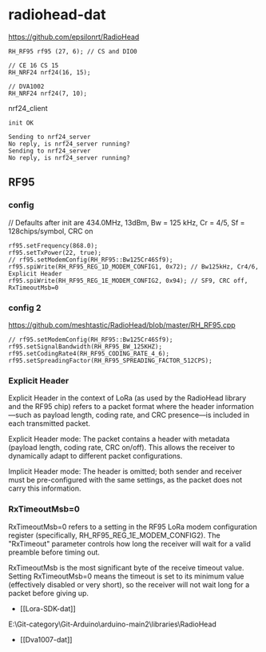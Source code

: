 
# radiohead-dat

https://github.com/epsilonrt/RadioHead

    RH_RF95 rf95 (27, 6); // CS and DIO0 

    // CE 16 CS 15
    RH_NRF24 nrf24(16, 15);

    // DVA1002
    RH_NRF24 nrf24(7, 10);


nrf24_client 

    init OK

    Sending to nrf24_server
    No reply, is nrf24_server running?
    Sending to nrf24_server
    No reply, is nrf24_server running?




## RF95 


### config 

// Defaults after init are 434.0MHz, 13dBm, Bw = 125 kHz, Cr = 4/5, Sf = 128chips/symbol, CRC on

    rf95.setFrequency(868.0);
    rf95.setTxPower(22, true);
    // rf95.setModemConfig(RH_RF95::Bw125Cr46Sf9);
    rf95.spiWrite(RH_RF95_REG_1D_MODEM_CONFIG1, 0x72); // Bw125kHz, Cr4/6, Explicit Header
    rf95.spiWrite(RH_RF95_REG_1E_MODEM_CONFIG2, 0x94); // SF9, CRC off, RxTimeoutMsb=0


### config 2 

https://github.com/meshtastic/RadioHead/blob/master/RH_RF95.cpp


    // rf95.setModemConfig(RH_RF95::Bw125Cr46Sf9);
    rf95.setSignalBandwidth(RH_RF95_BW_125KHZ);
    rf95.setCodingRate4(RH_RF95_CODING_RATE_4_6);
    rf95.setSpreadingFactor(RH_RF95_SPREADING_FACTOR_512CPS);



### Explicit Header

Explicit Header in the context of LoRa (as used by the RadioHead library and the RF95 chip) refers to a packet format where the header information—such as payload length, coding rate, and CRC presence—is included in each transmitted packet.

Explicit Header mode: The packet contains a header with metadata (payload length, coding rate, CRC on/off). This allows the receiver to dynamically adapt to different packet configurations.

Implicit Header mode: The header is omitted; both sender and receiver must be pre-configured with the same settings, as the packet does not carry this information.

### RxTimeoutMsb=0

RxTimeoutMsb=0 refers to a setting in the RF95 LoRa modem configuration register (specifically, RH_RF95_REG_1E_MODEM_CONFIG2). The "RxTimeout" parameter controls how long the receiver will wait for a valid preamble before timing out.

RxTimeoutMsb is the most significant byte of the receive timeout value.
Setting RxTimeoutMsb=0 means the timeout is set to its minimum value (effectively disabled or very short), so the receiver will not wait long for a packet before giving up.


- [[Lora-SDK-dat]]

E:\Git-category\Git-Arduino\arduino-main2\libraries\RadioHead


- [[Dva1007-dat]]
